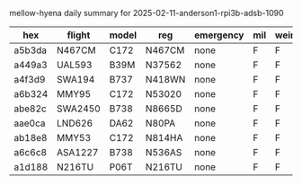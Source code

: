 mellow-hyena daily summary for 2025-02-11-anderson1-rpi3b-adsb-1090

|hex|flight|model|reg|emergency|mil|weirdo|
|--|--|--|--|--|--|--|
|a5b3da|N467CM|C172|N467CM|none|F|F|
|a449a3|UAL593|B39M|N37562|none|F|F|
|a4f3d9|SWA194|B737|N418WN|none|F|F|
|a6b324|MMY95|C172|N53020|none|F|F|
|abe82c|SWA2450|B738|N8665D|none|F|F|
|aae0ca|LND626|DA62|N80PA|none|F|F|
|ab18e8|MMY53|C172|N814HA|none|F|F|
|a6c6c8|ASA1227|B738|N536AS|none|F|F|
|a1d188|N216TU|P06T|N216TU|none|F|F|
